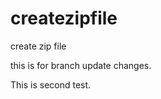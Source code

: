 createzipfile
=============

create zip file

this is for branch update changes.

This is second test.